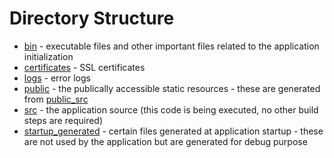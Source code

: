# Directory Structure

- [bin](./bin) - executable files and other important files related to the application initialization
- [certificates](./certificates) - SSL certificates
- [logs](./logs) - error logs
- [public](./public) - the publically accessible static resources - these are generated from [public_src](./public_src/)
- [src](./src) - the application source (this code is being executed, no other build steps are required)
- [startup_generated](./startup_generated) - certain files generated at application startup - these are not used by the application but are generated for debug purpose
